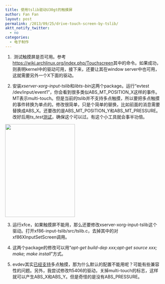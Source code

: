 ```yaml
---
title: 使用tslib驱动U30gt的触摸屏
author: Fan Fan
layout: post
permalink: /2013/09/25/drive-touch-screen-by-tslib/
aktt_notify_twitter:
  - no
categories:
  - 电子制作
---
```

1.  测试触摸屏是否可用。参考<a id="" href="https://wiki.archlinux.org/index.php/Touchscreen" shape="rect" target="_blank">https://wiki.archlinux.org/index.php/Touchscreen</a>其中的命令。如果成功，则表明kernel中的驱动可用，接下来，还要让其在window server中也可用，这就需要另外一个X下面的驱动。

2. 安装*xserver-xorg-input-tslib*和*libts-bin*这两个package。运行“evtest /dev/input/event1”，你会看到很多类似ABS\_MT\_POSITION\_X这样的事件。MT表示multi-touch。但是当前的tslib并不支持多点触摸，所以要把多点触摸的事件转换为单点的。修改很简单，只是个简单的替换，比如前面的消息需要替换成ABS\_X。还要改的是ABS\_MT\_POSITION\_Y和ABS\_MT_PRESSURE。改好后用*ts_test*[测试][1]，确保这个可以过。有这个小工具就会事半功倍。

[<img class="alignnone size-medium wp-image-1468" title="IMG_20130920_095609" src="http://fkpwolf.net/WordPress/wp-content/uploads/2013/09/IMG_20130920_095609-225x300.jpg" alt="" width="225" height="300" />][2]

3. 运行xfce，如果触摸屏不能用，那么还要修改xserver-xorg-input-tslib这个驱动。打开xf86-input-tslib/src/tslib.c，去掉其中的对xf86XInputSetScreen调用。

4. 这两个package的修改可以用“*apt-get build-dep xxx;apt-get source xxx; make; make install*”方式。

5. evdev其实[已经支持][3]多点触摸，那为什么默认的配置不能用呢？可能有些兼容性的问题。另外，我尝试修改ft5406的驱动，关掉multi-touch的标志，这样就可以产生ABS\_X和ABS\_Y。但是奇怪的是没有ABS_PRESSURE。

 [1]: http://boundarydevices.com/debian-in-more-depth-adding-touch-support/
 [2]: http://fkpwolf.net/WordPress/wp-content/uploads/2013/09/IMG_20130920_095609.jpg
 [3]: http://www.phoronix.com/scan.php?page=news_item&px=MTA2ODE